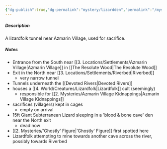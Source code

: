 ```yaml
---
{"dg-publish":true,"dg-permalink":"mystery/lizardden","permalink":"/mystery/lizardden/","dgHomeLink":true,"dgPassFrontmatter":false}
---
```


##### Description
A lizardfolk tunnel near Azmarin Village, used for sacrifice.

##### Notes
- Entrance from the South near [[3. Locations/Settlements/Azmarin Village|Azmarin Village]] in [[The Resolute Wood|The Resolute Wood]]
- Exit in the North near [[3. Locations/Settlements/Riverbed|Riverbed]]
	- very narrow tunnel
- Tunnels underneath the [[Devoted Rivers|Devoted Rivers]]
- houses a [[4. World/Creatures/Lizardfolk|Lizardfolk]] cult (seemingly)
	- responsible for [[2. Mysteries/Azmarin Village Kidnappings|Azmarin Village Kidnappings]]
- sacrifices (villagers) kept in cages
	- empty on arrival
- 15ft Giant Subterranean Lizard sleeping in a 'blood & bone cave' den near the North exit
	- dead now
- [[2. Mysteries/'Ghostly' Figure|'Ghostly' Figure]] first spotted here
- Lizardfolk attempting to mine towards another cave across the river, possibly towards Riverbed